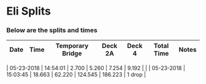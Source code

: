 # Eli Splits 



### Below are the splits and times

|Date|Time|Temporary Bridge|Deck 2A|Deck 4|Total Time|Notes|
|---|---|---|---|---|---|---|

| 05-23-2018 | 14:54:01 | 2.700 | 5.260 | 7.254 | 9.192 |  |
| 05-23-2018 | 15:03:45 | 18.663 | 62.220 | 124.545 | 186.223 | 1 drop |